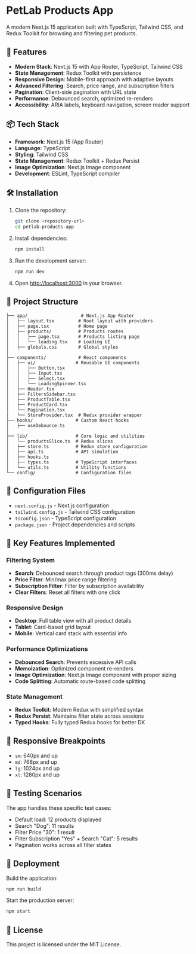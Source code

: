 # PetLab Products App

A modern Next.js 15 application built with TypeScript, Tailwind CSS, and Redux Toolkit for browsing and filtering pet products.

## 🚀 Features

- **Modern Stack**: Next.js 15 with App Router, TypeScript, Tailwind CSS
- **State Management**: Redux Toolkit with persistence
- **Responsive Design**: Mobile-first approach with adaptive layouts
- **Advanced Filtering**: Search, price range, and subscription filters
- **Pagination**: Client-side pagination with URL state
- **Performance**: Debounced search, optimized re-renders
- **Accessibility**: ARIA labels, keyboard navigation, screen reader support

## 📦 Tech Stack

- **Framework**: Next.js 15 (App Router)
- **Language**: TypeScript
- **Styling**: Tailwind CSS
- **State Management**: Redux Toolkit + Redux Persist
- **Image Optimization**: Next.js Image component
- **Development**: ESLint, TypeScript compiler

## 🛠️ Installation

1. Clone the repository:

   ```bash
   git clone <repository-url>
   cd petlab-products-app
   ```

2. Install dependencies:

   ```bash
   npm install
   ```

3. Run the development server:

   ```bash
   npm run dev
   ```

4. Open [http://localhost:3000](http://localhost:3000) in your browser.

## 📁 Project Structure

```
├── app/                    # Next.js App Router
│   ├── layout.tsx         # Root layout with providers
│   ├── page.tsx           # Home page
│   ├── products/          # Products routes
│   │   ├── page.tsx       # Products listing page
│   │   └── loading.tsx    # Loading UI
│   ├── globals.css        # Global styles
│
├── components/            # React components
│   ├── ui/               # Reusable UI components
│   │   ├── Button.tsx
│   │   ├── Input.tsx
│   │   ├── Select.tsx
│   │   └── LoadingSpinner.tsx
│   ├── Header.tsx
│   ├── FiltersSidebar.tsx
│   ├── ProductTable.tsx
│   ├── ProductCard.tsx
│   └── Pagination.tsx
|   └── StoreProvider.tsx  # Redux provider wrapper
├── hooks/                # Custom React hooks
│   ├── useDebounce.ts
│
├── lib/                  # Core logic and utilities
│   └── productsSlice.ts  # Redux slices
│   ├── store.ts          # Redux store configuration
│   ├── api.ts            # API simulation
│   ├── hooks.ts
│   ├── types.ts          # TypeScript interfaces
│   └── utils.ts          # Utility functions
└── config/               # Configuration files
```

## 🔧 Configuration Files

- `next.config.js` - Next.js configuration
- `tailwind.config.js` - Tailwind CSS configuration
- `tsconfig.json` - TypeScript configuration
- `package.json` - Project dependencies and scripts

## 🎯 Key Features Implemented

### Filtering System

- **Search**: Debounced search through product tags (300ms delay)
- **Price Filter**: Min/max price range filtering
- **Subscription Filter**: Filter by subscription availability
- **Clear Filters**: Reset all filters with one click

### Responsive Design

- **Desktop**: Full table view with all product details
- **Tablet**: Card-based grid layout
- **Mobile**: Vertical card stack with essential info

### Performance Optimizations

- **Debounced Search**: Prevents excessive API calls
- **Memoization**: Optimized component re-renders
- **Image Optimization**: Next.js Image component with proper sizing
- **Code Splitting**: Automatic route-based code splitting

### State Management

- **Redux Toolkit**: Modern Redux with simplified syntax
- **Redux Persist**: Maintains filter state across sessions
- **Typed Hooks**: Fully typed Redux hooks for better DX

## 📱 Responsive Breakpoints

- `sm`: 640px and up
- `md`: 768px and up
- `lg`: 1024px and up
- `xl`: 1280px and up

## 🧪 Testing Scenarios

The app handles these specific test cases:

- Default load: 12 products displayed
- Search "Dog": 11 results
- Filter Price "30": 1 result
- Filter Subscription "Yes" + Search "Cat": 5 results
- Pagination works across all filter states

## 🚀 Deployment

Build the application:

```bash
npm run build
```

Start the production server:

```bash
npm start
```

## 📝 License

This project is licensed under the MIT License.

```

```
